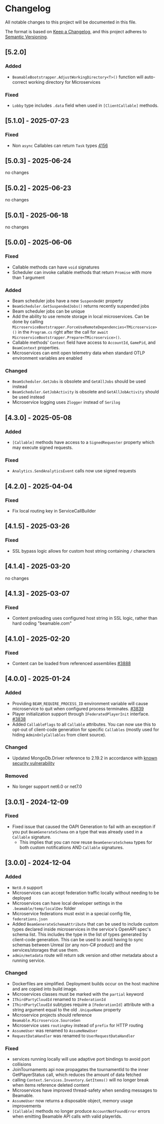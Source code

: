 # Changelog

All notable changes to this project will be documented in this file.

The format is based on [Keep a Changelog](https://keepachangelog.com/en/1.1.0/),
and this project adheres to [Semantic Versioning](https://semver.org/spec/v2.0.0.html).

## [5.2.0]
### Added
- `BeamableBootstrapper.AdjustWorkingDirectory<T>()` function will auto-correct working directory for Microservices

### Fixed
- `Lobby` type includes `.data` field when used in `[ClientCallable]` methods.


## [5.1.0] - 2025-07-23
### Fixed
- Non `async` Callables can return `Task` types [4156](https://github.com/beamable/BeamableProduct/issues/4156)

## [5.0.3] - 2025-06-24
no changes

## [5.0.2] - 2025-06-23
no changes

## [5.0.1] - 2025-06-18
no changes

## [5.0.0] - 2025-06-06

### Fixed
- Callable methods can have `void` signatures
- Scheduler can invoke callable methods that return `Promise` with more than 1 argument

### Added
- Beam scheduler jobs have a new `SuspendedAt` property
- `BeamScheduler.GetSuspendedJobs()` returns recently suspended jobs
- Beam scheduler jobs can be unique
- Add the ability to use remote storage in local microservices. Can be done by calling `MicroserviceBootstrapper.ForceUseRemoteDependencies<TMicroservice>()` in the `Program.cs` right after the call for `await MicroserviceBootstrapper.Prepare<TMicroservice>()`.
- Callable methods' `Context` field have access to `AccountId`, `GamePid`, and `BeamContext` properties.
- Microservices can emit open telemetry data when standard OTLP environment variables are enabled

### Changed
- `BeamScheduler.GetJobs` is obsolete and `GetAllJobs` should be used instead
- `BeamScheduler.GetJobActivity` is obsolete and `GetAllJobActivity` should be used instead
- Microservice logging uses `Zlogger` instead of `Serilog`

## [4.3.0] - 2025-05-08

### Added
- `[Callable]` methods have access to a `SignedRequester` property which may execute signed requests.

### Fixed
- `Analytics.SendAnalyticsEvent` calls now use signed requests 

## [4.2.0] - 2025-04-04
### Fixed
- Fix local routing key in ServiceCallBuilder

## [4.1.5] - 2025-03-26
### Fixed
- SSL bypass logic allows for custom host string containing `/` characters 

## [4.1.4] - 2025-03-20
no changes

## [4.1.3] - 2025-03-07

### Fixed
- Content preloading uses configured host string in SSL logic, rather than hard coding "beamable.com"

## [4.1.0] - 2025-02-20

### Fixed
- Content can be loaded from referenced assemblies [#3888](https://github.com/beamable/BeamableProduct/issues/3888)

## [4.0.0] - 2025-01-24

### Added
- Providing `BEAM_REQUIRE_PROCESS_ID` environment variable will cause microservice to quit when configured process terminates. [#3839](https://github.com/beamable/BeamableProduct/issues/3839)
- Player initialization support through `IFederatedPlayerInit` interface. [#3838](https://github.com/beamable/BeamableProduct/issues/3838)
- Added `CallableFlags` to all `Callable` attributes. You can now use this to opt-out of client-code generation for specific `Callables` (mostly used for hiding `AdminOnlyCallables` from client source). 

### Changed
- Updated MongoDb.Driver reference to 2.19.2 in accordance with [known security vulnerability](https://github.com/advisories/GHSA-7j9m-j397-g4wx)

### Removed
- No longer support net6.0 or net7.0

## [3.0.1] - 2024-12-09

### Fixed
- Fixed issue that caused the OAPI Generation to fail with an exception if you put `BeamGenerateSchema` on a type that was already used in a `Callable` signature.
  - This implies that you can now reuse `BeamGenerateSchema` types for both custom notifications AND `Callable` signatures.

## [3.0.0] - 2024-12-04

### Added
- `Net8.0` support
- Microservices can accept federation traffic locally without needing to be deployed
- Microservices can have local developer settings in the `.beamable/temp/localDev` folder
- Microservice federations must exist in a special config file, `federations.json`
- Added `BeamGenerateSchemaAttribute` that can be used to include custom types declared inside microservices in the service's OpenAPI spec's schema list.
  This includes the type in the list of types generated by client-code generation.
  This can be used to avoid having to sync schemas between Unreal (or any non-C# product) and the services/storages that use them.
- `admin/metadata` route will return sdk version and other metadata about a running service.

### Changed
- Dockerfiles are simplified. Deployment builds occur on the host machine and are copied into build image.
- Microservices classes must be marked with the `partial` keyword
- `IThirdPartyCloudId` renamed to `IFederationId`
- `IThirdPartyCloudId` subtypes require a `[FederationId]` attribute with a string argument equal to the old `.UniqueName` property
- Microservice projects should reference `Beamable.Microservice.SourceGen`
- Microservice uses `routingKey` instead of `prefix` for HTTP routing
- `AssumeUser` was renamed to `AssumeNewUser`
- `RequestDataHandler` was renamed to `UserRequestDataHandler`

### Fixed
- services running locally will use adaptive port bindings to avoid port collisions
- JoinTournaments api now propagates the tournamentId to the inner GetPlayerStatus call, which reduces the amount of data fetched
- calling `Context.Services.Inventory.GetItems()` will no longer break when items reference deleted content
- Microservices have improved thread-safety when sending messages to Beamable.
- `AssumeUser` now returns a disposable object, memory usage improvements
- `[Callable]` methods no longer produce `AccountNotFoundError` errors when emitting Beamable API calls with valid playerIds.
